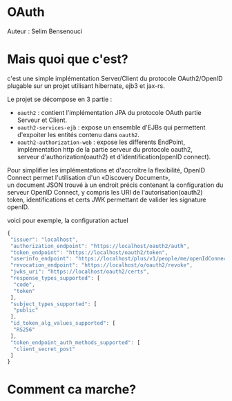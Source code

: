 OAuth
=====

Auteur : Selim Bensenouci

Mais quoi que c'est?
===================

c'est une simple implémentation Server/Client du protocole OAuth2/OpenID plugable sur un projet utilisant hibernate, ejb3 et jax-rs.   

Le projet se décompose en 3 partie :
 
 * `oauth2` : contient l'implémentation JPA du protocole OAuth partie Serveur et Client.
 * `oauth2-services-ejb` : expose un ensemble d'EJBs  qui permettent d'expoiter les entités contenu dans `oauth2`.
 * `oauth2-authorization-web` : expose les differents EndPoint, implémentation http de la partie serveur du protocole oauth2,   
 serveur d'authorization(oauth2) et d'identification(openID connect).   

Pour simplifier les implémentations et d'accroître la flexibilité, OpenID Connect permet l'utilisation d'un «Discovery Document»,   
un document JSON trouvé à un endroit précis contenant la configuration du serveur OpenID Connect, y compris les URI de l'autorisation(oauth2)   
token, identifications et certs JWK permettant de valider les signature openID.   

voici pour exemple, la configuration actuel 

```javascript
{
 "issuer": "localhost",
 "authorization_endpoint": "https://localhost/oauth2/auth",
 "token_endpoint": "https://localhost/oauth2/token",
 "userinfo_endpoint": "https://localhost/plus/v1/people/me/openIdConnect",
 "revocation_endpoint": "https://localhost/o/oauth2/revoke",
 "jwks_uri": "https://localhost/oauth2/certs",
 "response_types_supported": [
  "code",
  "token"
 ],
 "subject_types_supported": [
  "public"
 ],
 "id_token_alg_values_supported": [
  "RS256"
 ],
 "token_endpoint_auth_methods_supported": [
  "client_secret_post"
 ]
}
```
Comment ca marche?
==================



